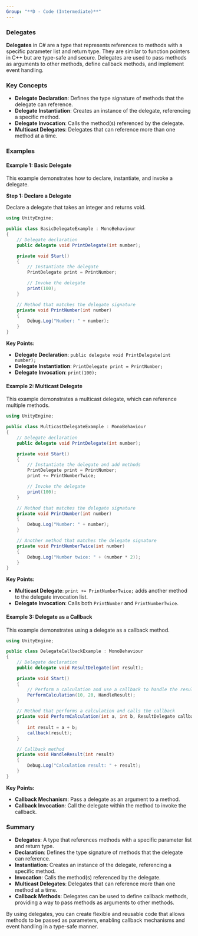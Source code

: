 ```yaml
---
Group: "**D - Code (Intermediate)**"
---
```



### Delegates

**Delegates** in C# are a type that represents references to methods with a specific parameter list and return type. They are similar to function pointers in C++ but are type-safe and secure. Delegates are used to pass methods as arguments to other methods, define callback methods, and implement event handling.

### Key Concepts

- **Delegate Declaration**: Defines the type signature of methods that the delegate can reference.
- **Delegate Instantiation**: Creates an instance of the delegate, referencing a specific method.
- **Delegate Invocation**: Calls the method(s) referenced by the delegate.
- **Multicast Delegates**: Delegates that can reference more than one method at a time.

### Examples

#### Example 1: Basic Delegate

This example demonstrates how to declare, instantiate, and invoke a delegate.

**Step 1: Declare a Delegate**

Declare a delegate that takes an integer and returns void.

```csharp
using UnityEngine;

public class BasicDelegateExample : MonoBehaviour
{
    // Delegate declaration
    public delegate void PrintDelegate(int number);

    private void Start()
    {
        // Instantiate the delegate
        PrintDelegate print = PrintNumber;

        // Invoke the delegate
        print(100);
    }

    // Method that matches the delegate signature
    private void PrintNumber(int number)
    {
        Debug.Log("Number: " + number);
    }
}
```

**Key Points:**
- **Delegate Declaration**: `public delegate void PrintDelegate(int number);`
- **Delegate Instantiation**: `PrintDelegate print = PrintNumber;`
- **Delegate Invocation**: `print(100);`

#### Example 2: Multicast Delegate

This example demonstrates a multicast delegate, which can reference multiple methods.

```csharp
using UnityEngine;

public class MulticastDelegateExample : MonoBehaviour
{
    // Delegate declaration
    public delegate void PrintDelegate(int number);

    private void Start()
    {
        // Instantiate the delegate and add methods
        PrintDelegate print = PrintNumber;
        print += PrintNumberTwice;

        // Invoke the delegate
        print(100);
    }

    // Method that matches the delegate signature
    private void PrintNumber(int number)
    {
        Debug.Log("Number: " + number);
    }

    // Another method that matches the delegate signature
    private void PrintNumberTwice(int number)
    {
        Debug.Log("Number twice: " + (number * 2));
    }
}
```

**Key Points:**
- **Multicast Delegate**: `print += PrintNumberTwice;` adds another method to the delegate invocation list.
- **Delegate Invocation**: Calls both `PrintNumber` and `PrintNumberTwice`.

#### Example 3: Delegate as a Callback

This example demonstrates using a delegate as a callback method.

```csharp
using UnityEngine;

public class DelegateCallbackExample : MonoBehaviour
{
    // Delegate declaration
    public delegate void ResultDelegate(int result);

    private void Start()
    {
        // Perform a calculation and use a callback to handle the result
        PerformCalculation(10, 20, HandleResult);
    }

    // Method that performs a calculation and calls the callback
    private void PerformCalculation(int a, int b, ResultDelegate callback)
    {
        int result = a + b;
        callback(result);
    }

    // Callback method
    private void HandleResult(int result)
    {
        Debug.Log("Calculation result: " + result);
    }
}
```

**Key Points:**
- **Callback Mechanism**: Pass a delegate as an argument to a method.
- **Callback Invocation**: Call the delegate within the method to invoke the callback.

### Summary

- **Delegates**: A type that references methods with a specific parameter list and return type.
- **Declaration**: Defines the type signature of methods that the delegate can reference.
- **Instantiation**: Creates an instance of the delegate, referencing a specific method.
- **Invocation**: Calls the method(s) referenced by the delegate.
- **Multicast Delegates**: Delegates that can reference more than one method at a time.
- **Callback Methods**: Delegates can be used to define callback methods, providing a way to pass methods as arguments to other methods.

By using delegates, you can create flexible and reusable code that allows methods to be passed as parameters, enabling callback mechanisms and event handling in a type-safe manner.
